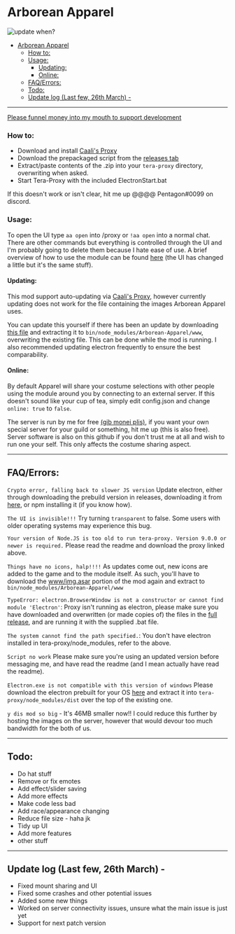 

# Arborean Apparel


![<sub>update when?</sub>](https://i.imgur.com/llIq0bx.jpg)


- [Arborean Apparel](#arborean-apparel)
    - [How to:](#how-to)
    - [Usage:](#usage)
      - [Updating:](#updating)
      - [Online:](#online)
  - [FAQ/Errors:](#faqerrors)
  - [Todo:](#todo)
  - [Update log (Last few, 26th March) -](#update-log-last-few-26th-march-)




***
[Please funnel money into my mouth to support development](https://ko-fi.com/codeagon)
### How to:

- Download and install [Caali's Proxy](https://discord.gg/maqBmJV)
- Download the prepackaged script from the [releases tab](https://github.com/hugedong69/arborean-apparel/releases)
- Extract/paste contents of the .zip into your `tera-proxy` directory, overwriting when asked.
- Start Tera-Proxy with the included ElectronStart.bat

If this doesn't work or isn't clear, hit me up @@@@ Pentagon#0099 on discord.

### Usage:
To open the UI type `aa open` into /proxy or `!aa open` into a normal chat. There are other commands but everything is controlled through the UI and I'm probably going to delete them because I hate ease of use.
A brief overview of how to use the module can be found [here](https://www.youtube.com/watch?v=i-y2D_2DUZ8.com) (the UI has changed a little but it's the same stuff).

#### Updating:
This mod support auto-updating via [Caali's Proxy](https://discord.gg/maqBmJV), however currently updating does not work for the file containing the images Arborean Apparel uses.

 You can update this yourself if there has been an update by downloading [this file](https://github.com/codeagon/arborean-apparel/blob/master/www/img.asar) and extracting it to `bin/node_modules/Arborean-Apparel/www`, overwriting the existing file. This can be done while the mod is running.  I also recommended updating electron frequently to ensure the best comparability.

#### Online:
By default Apparel will share your costume selections with other people using the module around you by connecting to an external server. If this doesn't sound like your cup of tea, simply edit config.json and change `online: true` to `false`.

The server is run by me for free [(gib monei plis)](https://ko-fi.com/codeagon), if you want your own special server for your guild or something, hit me up (this is also free). Server software is also on this github if you don't trust me at all and wish to run one your self. This only affects the costume sharing aspect.
****
## FAQ/Errors: 

`Crypto error, falling back to slower JS version` Update electron, either through downloading the prebuild version in releases, downloading it from [here](https://github.com/electron/electron/releases), or npm installing it (if you know how).

`The UI is invisible!!!` Try turning `transparent` to false. Some users with older operating systems may experience this bug.

`Your version of Node.JS is too old to run tera-proxy. Version 9.0.0 or newer is required.` Please read the readme and download the proxy linked above.

`Things have no icons, halp!!!!` As updates come out, new icons are added to the game and to the module itself. As such, you'll have to download the [www/img.asar](https://github.com/codeagon/arborean-apparel/blob/master/www/img.asar) portion of the mod again and extract to `bin/node_modules/Arborean-Apparel/www`

`TypeError: electron.BrowserWindow is not a constructor or cannot find module 'Electron'`: Proxy isn't running as electron, please make sure you have downloaded and overwritten (or made copies of) the files in the [full release](https://github.com/hugedong69/arborean-apparel/releases), and are running it with the supplied .bat file.

`The system cannot find the path specified.`: You don't have electron installed in tera-proxy/node_modules, refer to the above.

`Script no work` Please make sure you're using an updated version before messaging me, and have read the readme (and I mean actually have read the readme).

`Electron.exe is not compatible with this version of windows` Please download the electron prebuilt for your OS [here](https://github.com/electron/electron/releases) and extract it into `tera-proxy/node_modules/dist` over the top of the existing one.

`y dis mod so big`  - It's 46MB smaller now!! I could reduce this further by hosting the images on the server, however that would devour too much bandwidth for the both of us.
***
## Todo:
- Do hat stuff
- Remove or fix emotes
- Add effect/slider saving
- Add more effects
- Make code less bad
- Add race/appearance changing
- Reduce file size - haha jk
- Tidy up UI
- Add more features 
- other stuff
 ***
 
## Update log (Last few, 26th March) - 
- Fixed mount sharing and UI
- Fixed some crashes and other potential issues
- Added some new things
- Worked on server connectivity issues, unsure what the main issue is just yet
- Support for next patch version
